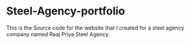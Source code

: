 # Steel-Agency-portfolio
This is the Source code for the website that I created for a steel agency company named Raaj Priya Steel Agency.
